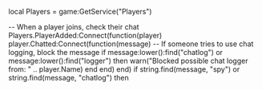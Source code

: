 local Players = game:GetService("Players")

-- When a player joins, check their chat
Players.PlayerAdded:Connect(function(player)
    player.Chatted:Connect(function(message)
        -- If someone tries to use chat logging, block the message
        if message:lower():find("chatlog") or message:lower():find("logger") then
            warn("Blocked possible chat logger from: " .. player.Name)
        end
    end)
end)
if string.find(message, "spy") or string.find(message, "chatlog") then

